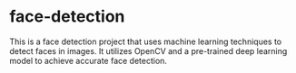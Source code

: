 # face-detection
This is a face detection project that uses machine learning techniques to detect faces in images. It utilizes OpenCV and a pre-trained deep learning model to achieve accurate face detection.
